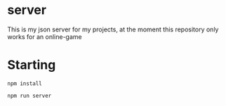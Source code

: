 # server

This is my json server for my projects, at the moment this repository only works for an online-game

# Starting

``
npm install
``

``
npm run server
``
